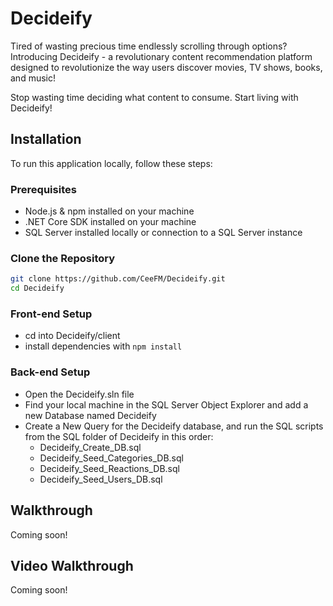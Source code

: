 # Decideify

Tired of wasting precious time endlessly scrolling through options? Introducing Decideify - a revolutionary content recommendation platform designed to revolutionize the way users discover movies, TV shows, books, and music! 

Stop wasting time deciding what content to consume. Start living with Decideify!

## Installation

To run this application locally, follow these steps:

### Prerequisites

- Node.js & npm installed on your machine
- .NET Core SDK installed on your machine
- SQL Server installed locally or connection to a SQL Server instance

### Clone the Repository

```bash
git clone https://github.com/CeeFM/Decideify.git
cd Decideify
```

### Front-end Setup

- cd into Decideify/client
- install dependencies with `npm install`

### Back-end Setup
- Open the Decideify.sln file
- Find your local machine in the SQL Server Object Explorer and add a new Database named Decideify
- Create a New Query for the Decideify database, and run the SQL scripts from the SQL folder of Decideify in this order:
  - Decideify_Create_DB.sql	
  - Decideify_Seed_Categories_DB.sql
  - Decideify_Seed_Reactions_DB.sql
  - Decideify_Seed_Users_DB.sql

## Walkthrough
Coming soon!

## Video Walkthrough
Coming soon!
